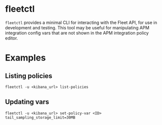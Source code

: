 # fleetctl

`fleetctl` provides a minimal CLI for interacting with the Fleet API,
for use in development and testing. This tool may be useful for
manipulating APM integration config vars that are not shown in the
APM integration policy editor.

# Examples

## Listing policies

`fleetctl -u <kibana_url> list-policies`

## Updating vars

`fleetctl -u <kibana_url> set-policy-var <ID> tail_sampling_storage_limit=30MB`

